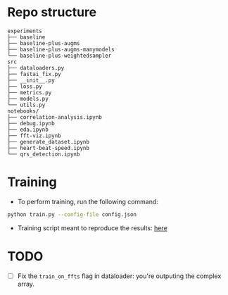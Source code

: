 



# Repo structure


```
experiments
├── baseline
├── baseline-plus-augms
├── baseline-plus-augms-manymodels
└── baseline-plus-weightedsampler
src
├── dataloaders.py
├── fastai_fix.py
├── __init__.py
├── loss.py
├── metrics.py
├── models.py
└── utils.py
notebooks/
├── correlation-analysis.ipynb
├── debug.ipynb
├── eda.ipynb
├── fft-viz.ipynb
├── generate_dataset.ipynb
├── heart-beat-speed.ipynb
└── qrs_detection.ipynb
```

# Training


- To perform training, run the following command:

```bash
python train.py --config-file config.json
```

- Training script meant to reproduce the results: [here](train.sh)

# TODO

- [ ] Fix the `train_on_ffts` flag in dataloader: you're outputing the complex array.